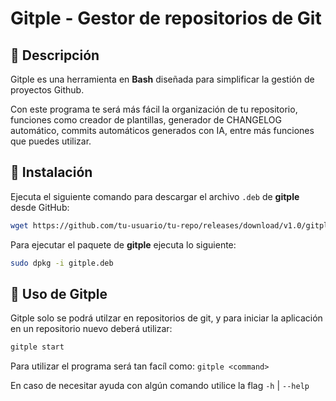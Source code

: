 # Gitple - Gestor de repositorios de Git
## 🔹 Descripción
Gitple es una herramienta en **Bash** diseñada para simplificar la gestión de proyectos Github. <br>

Con este programa te será más fácil la organización de tu repositorio, funciones como creador de plantillas, generador de CHANGELOG automático, commits automáticos generados con IA, entre más funciones que puedes utilizar.

## 🔹 Instalación
Ejecuta el siguiente comando para descargar el archivo `.deb` de **gitple** desde GitHub:
```bash
wget https://github.com/tu-usuario/tu-repo/releases/download/v1.0/gitple.deb
```

Para ejecutar el paquete de **gitple** ejecuta lo siguiente:
```bash
sudo dpkg -i gitple.deb
```

## 🔹 Uso de Gitple
Gitple solo se podrá utilzar en repositorios de git, y para iniciar la aplicación en un repositorio nuevo deberá utilizar:
``` bash
gitple start
````

Para utilizar el programa será tan facíl como: `gitple <command>`

En caso de necesitar ayuda con algún comando utilice la flag `-h` | `--help`
